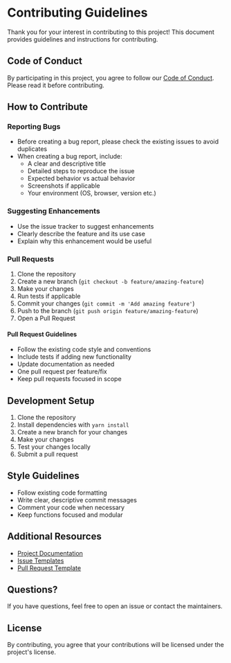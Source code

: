 # Contributing Guidelines

Thank you for your interest in contributing to this project! This document provides guidelines and instructions for contributing.

## Code of Conduct

By participating in this project, you agree to follow our [Code of Conduct](CODE_OF_CONDUCT.md). Please read it before contributing.

## How to Contribute

### Reporting Bugs

- Before creating a bug report, please check the existing issues to avoid duplicates
- When creating a bug report, include:
  - A clear and descriptive title
  - Detailed steps to reproduce the issue
  - Expected behavior vs actual behavior
  - Screenshots if applicable
  - Your environment (OS, browser, version etc.)

### Suggesting Enhancements

- Use the issue tracker to suggest enhancements
- Clearly describe the feature and its use case
- Explain why this enhancement would be useful

### Pull Requests

1. Clone the repository
2. Create a new branch (`git checkout -b feature/amazing-feature`)
3. Make your changes
4. Run tests if applicable
5. Commit your changes (`git commit -m 'Add amazing feature'`)
6. Push to the branch (`git push origin feature/amazing-feature`)
7. Open a Pull Request

#### Pull Request Guidelines

- Follow the existing code style and conventions
- Include tests if adding new functionality
- Update documentation as needed
- One pull request per feature/fix
- Keep pull requests focused in scope

## Development Setup

1. Clone the repository
2. Install dependencies with `yarn install`
3. Create a new branch for your changes
4. Make your changes
5. Test your changes locally
6. Submit a pull request

## Style Guidelines

- Follow existing code formatting
- Write clear, descriptive commit messages
- Comment your code when necessary
- Keep functions focused and modular

## Additional Resources

- [Project Documentation](README.md)
- [Issue Templates](.github/ISSUE_TEMPLATE)
- [Pull Request Template](.github/PULL_REQUEST_TEMPLATE.md)

## Questions?

If you have questions, feel free to open an issue or contact the maintainers.

## License

By contributing, you agree that your contributions will be licensed under the project's license.
